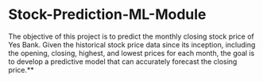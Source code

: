 # Stock-Prediction-ML-Module
The objective of this project is to predict the monthly closing stock price of Yes Bank. Given the historical stock price data since its inception, including the opening, closing, highest, and lowest prices for each month, the goal is to develop a predictive model that can accurately forecast the closing price.**
